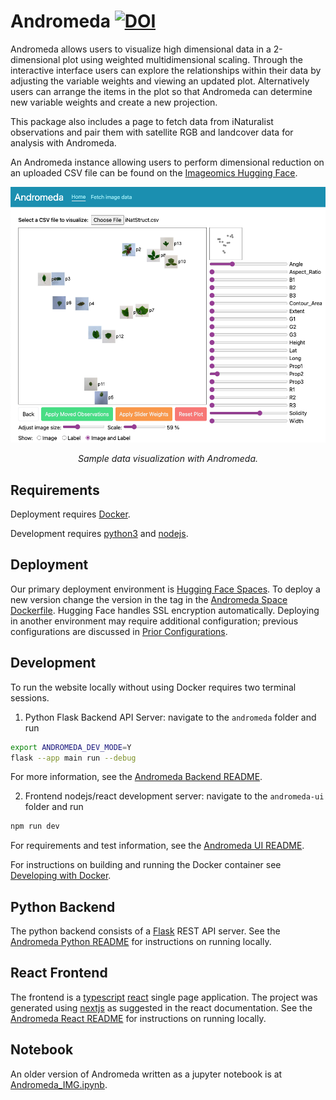 # Andromeda  [![DOI](https://zenodo.org/badge/DOI/10.5281/zenodo.12107162.svg)](https://zenodo.org/doi/10.5281/zenodo.12107162)
Andromeda allows users to visualize high dimensional data in a 2-dimensional plot using weighted multidimensional scaling. Through the interactive interface users can explore the relationships within their data by adjusting the variable weights and viewing an updated plot.  Alternatively users can arrange the items  in the plot so that Andromeda can determine new variable weights and create a new projection. 

This package also includes a page to fetch data from iNaturalist observations and pair them with satellite RGB and landcover data for analysis with Andromeda. 

An Andromeda instance allowing users to perform dimensional reduction on an uploaded CSV file can be found on the [Imageomics Hugging Face](https://huggingface.co/spaces/imageomics/Andromeda). 

![sample data visualization in Andromeda](docs/images/sample-data-viz.png)
<p align="center"><i>Sample data visualization with Andromeda.</i></p>

## Requirements
Deployment requires [Docker](https://www.docker.com/).

Development requires [python3](https://www.python.org/) and [nodejs](https://nodejs.org/).

## Deployment
Our primary deployment environment is [Hugging Face Spaces](https://huggingface.co/spaces/imageomics/Andromeda).
To deploy a new version change the version in the tag in the [Andromeda Space Dockerfile](https://huggingface.co/spaces/imageomics/Andromeda/blob/main/Dockerfile).
Hugging Face handles SSL encryption automatically. 
Deploying in another environment may require additional configuration; previous configurations are discussed in [Prior Configurations](https://github.com/Imageomics/Andromeda/wiki/Prior-Configurations).

## Development

To run the website locally without using Docker requires two terminal sessions.
1. Python Flask Backend API Server: navigate to the `andromeda` folder and run
```bash
export ANDROMEDA_DEV_MODE=Y
flask --app main run --debug
```
For more information, see the [Andromeda Backend README](https://github.com/Imageomics/Andromeda/blob/main/andromeda/README.md).

2. Frontend nodejs/react development server: navigate to the `andromeda-ui` folder and run
```bash
npm run dev
```
For requirements and test information, see the [Andromeda UI README](https://github.com/Imageomics/Andromeda/blob/main/andromeda-ui/README.md).

For instructions on building and running the Docker container see [Developing with Docker](https://github.com/Imageomics/Andromeda/wiki/Developing-with-Docker).

## Python Backend
The python backend consists of a [Flask](https://flask.palletsprojects.com/en/2.3.x/quickstart/#a-minimal-application) REST API server.
See the [Andromeda Python README](andromeda/README.md) for instructions on running locally.

## React Frontend
The frontend is a [typescript](https://www.typescriptlang.org/) [react](https://react.dev/) single page application.
The project was generated using [nextjs](https://nextjs.org/docs) as suggested in the react documentation.
See the [Andromeda React README](andromeda-ui/README.md) for instructions on running locally.

## Notebook
An older version of Andromeda written as a jupyter notebook is at [Andromeda_IMG.ipynb](Andromeda_IMG.ipynb).
